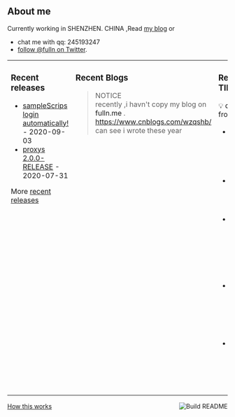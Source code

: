 ## About me

Currently working in SHENZHEN. CHINA ,Read [my blog](https://fulln.me) 
or 
 - chat me with qq: 245193247
 - [follow @fulln on Twitter](https://twitter.com/fulln16).
<table><tr><td valign="top">
 
 
### Recent releases

<!-- recent_releases starts -->
* [sampleScrips login automatically!](https://github.com/fulln/sampleScrips/releases/tag/shell1.0) - 2020-09-03
* [proxys 2.0.0-RELEASE](https://github.com/fulln/proxys/releases/tag/2.0.0) - 2020-07-31
<!-- recent_releases ends -->

More [recent releases](https://github.com/fulln/fulln/blob/master/releases.md)

</td><td valign="top">
  
### Recent Blogs

<!-- recent_blogs starts -->

<!-- recent_blogs ends -->

> NOTICE </br>
> recently ,i havn't copy my blog on <a>fulln.me</a> . <a>https://www.cnblogs.com/wzqshb/ </a> can see i wrote these year  
</td><td valign="top"> 

### Recent TIL
:bulb: derived from [here](https://github.com/fulln/TIL)
<!-- recent_TIL starts -->
* [判定字符是否唯一](https://github.com/fulln/TIL/blob/master/leetcode/easy/isUnique.md) - 2020-09-27
* [路径总和 II](https://github.com/fulln/TIL/blob/master/leetcode/middle/pathSum.md) - 2020-09-26
* [剑指 Offer 05. 替换空格](https://github.com/fulln/TIL/blob/master/leetcode/easy/replaceSpace.md) - 2020-09-26
* [二叉搜索树中的众数](https://github.com/fulln/TIL/blob/master/leetcode/middle/findMode.md) - 2020-09-25
* [git 版本的回滚](https://github.com/fulln/TIL/blob/master/git/gitreset.md) - 2020-09-23
<!-- recent_TIL ends -->

</td></tr></table>
<a href="https://github.com/fulln/fulln/actions"><img src="https://github.com/fulln/fulln/workflows/Build%20README.md/badge.svg" align="right" alt="Build README"></a> <a href="https://simonwillison.net/2020/Jul/10/self-updating-profile-readme/">How this works</a>
